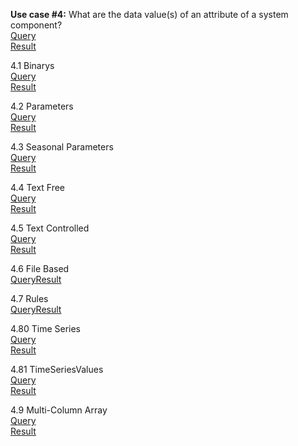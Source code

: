 **Use case #4:** What are the data value(s) of an attribute of a system component?   
[Query](https://github.com/amabdallah/WaM-DaM/blob/master/02UseCases/Queries/04ComparSurfaceArea_Parameter.sql)     
[Result](https://github.com/amabdallah/WaM-DaM/blob/master/02UseCases/Results/UseCase4.csv)  


4.1 Binarys  
[Query](https://github.com/amabdallah/WaM-DaM/blob/master/02UseCases/Queries/4.1Binarys.sql)   
[Result](https://github.com/amabdallah/WaM-DaM/blob/master/02UseCases/Results/UseCase4.1.csv)  

4.2 Parameters   
[Query](https://github.com/amabdallah/WaM-DaM/blob/master/02UseCases/Queries/4.2Parameters.sql)    
[Result]() 

4.3 Seasonal Parameters   
[Query](https://github.com/amabdallah/WaM-DaM/blob/master/02UseCases/Queries/4.3SeasonalParameter.sql)   
[Result]()  

4.4 Text Free    
[Query](https://github.com/amabdallah/WaM-DaM/blob/master/02UseCases/Queries/4.4TextFree.sql)   
[Result]()  

4.5 Text Controlled    
[Query](https://github.com/amabdallah/WaM-DaM/blob/master/02UseCases/Queries/4.5TextControlled.sql)   
[Result]()    

4.6 File Based    
[Query](https://github.com/amabdallah/WaM-DaM/blob/master/02UseCases/Queries/4.6FileBased.sql)[Result]()  

4.7 Rules    
[Query](https://github.com/amabdallah/WaM-DaM/blob/master/02UseCases/Queries/4.7Rules.sql)[Result]()    

4.80 Time Series      
[Query](https://github.com/amabdallah/WaM-DaM/blob/master/02UseCases/Queries/4.80TimeSeries.sql)  
[Result]()  

4.81 TimeSeriesValues   
[Query](https://github.com/amabdallah/WaM-DaM/blob/master/02UseCases/Queries/4.81TimeSeriesValues.sql)   
[Result]()  

4.9 Multi-Column Array     
[Query](https://github.com/amabdallah/WaM-DaM/blob/master/02UseCases/Queries/4.90MultiColumns.sql)  
[Result]()  






